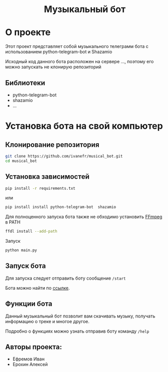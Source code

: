 <h1 align="center">Музыкальный бот</h1>

# О проекте
Этот проект представляет собой музыкального телеграмм бота с использованием python-telegram-bot и Shazamio 

Исходный код данного бота расположен на сервере ..., поэтому его можно запускать не клонирую репозиторий

## Библиотеки
 - python-telegram-bot
 - shazamio
 - ...

# Установка бота на свой компьютер

## Клонирование репозитория
```bash
git clone https://github.com/ivanefr/musical_bot.git
cd musical_bot
```
## Установка зависимостей 

```bash
pip install -r requirements.txt
```
или 

```bash
pip install install python-telegram-bot  shazamio
```

Для полноценного запуска бота также не обходимо установить [FFmpeg](https://ru.wikipedia.org/wiki/FFmpeg) в PATH
```bash
ffdl install --add-path
```

Запуск

```bash
python main.py
```

## Запуск бота
Для запуска следует отправить боту сообщение `/start`

Бота можно найти по [ссылке](https://t.me/MusicalYandexLyceumBot).

## Функции бота
Данный музыкальный бот позволит вам скачивать музыку, получать информацию о треке и многое другое.

Подробно о функциях можно узнать отправив боту команду `/help`

## Авторы проекта:
 - Ефремов Иван
 - Ерохин Алексей